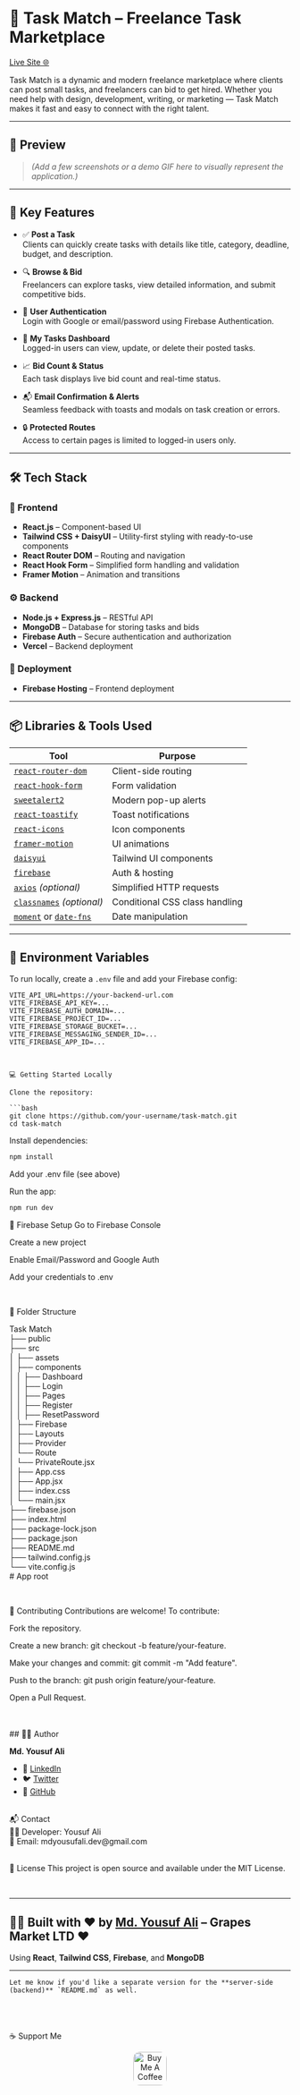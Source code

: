 # 🍇 Task Match – Freelance Task Marketplace

[Live Site 🌐](https://grapes-market.web.app)

Task Match is a dynamic and modern freelance marketplace where clients can post small tasks, and freelancers can bid to get hired. Whether you need help with design, development, writing, or marketing — Task Match makes it fast and easy to connect with the right talent.

---

## 📸 Preview

> *(Add a few screenshots or a demo GIF here to visually represent the application.)*

---

## 🌟 Key Features

- ✅ **Post a Task**  
  Clients can quickly create tasks with details like title, category, deadline, budget, and description.

- 🔍 **Browse & Bid**  
  Freelancers can explore tasks, view detailed information, and submit competitive bids.

- 👤 **User Authentication**  
  Login with Google or email/password using Firebase Authentication.

- 💼 **My Tasks Dashboard**  
  Logged-in users can view, update, or delete their posted tasks.

- 📈 **Bid Count & Status**  
  Each task displays live bid count and real-time status.

- 📬 **Email Confirmation & Alerts**  
  Seamless feedback with toasts and modals on task creation or errors.

- 🔒 **Protected Routes**  
  Access to certain pages is limited to logged-in users only.

---

## 🛠 Tech Stack

### 🔧 Frontend
- **React.js** – Component-based UI
- **Tailwind CSS + DaisyUI** – Utility-first styling with ready-to-use components
- **React Router DOM** – Routing and navigation
- **React Hook Form** – Simplified form handling and validation
- **Framer Motion** – Animation and transitions

### ⚙️ Backend
- **Node.js + Express.js** – RESTful API
- **MongoDB** – Database for storing tasks and bids
- **Firebase Auth** – Secure authentication and authorization
- **Vercel** – Backend deployment

### 🚀 Deployment
- **Firebase Hosting** – Frontend deployment

---

## 📦 Libraries & Tools Used

| Tool | Purpose |
|------|---------|
| [`react-router-dom`](https://www.npmjs.com/package/react-router-dom) | Client-side routing |
| [`react-hook-form`](https://www.npmjs.com/package/react-hook-form) | Form validation |
| [`sweetalert2`](https://www.npmjs.com/package/sweetalert2) | Modern pop-up alerts |
| [`react-toastify`](https://www.npmjs.com/package/react-toastify) | Toast notifications |
| [`react-icons`](https://www.npmjs.com/package/react-icons) | Icon components |
| [`framer-motion`](https://www.npmjs.com/package/framer-motion) | UI animations |
| [`daisyui`](https://www.npmjs.com/package/daisyui) | Tailwind UI components |
| [`firebase`](https://www.npmjs.com/package/firebase) | Auth & hosting |
| [`axios`](https://www.npmjs.com/package/axios) *(optional)* | Simplified HTTP requests |
| [`classnames`](https://www.npmjs.com/package/classnames) *(optional)* | Conditional CSS class handling |
| [`moment`](https://www.npmjs.com/package/moment) or [`date-fns`](https://www.npmjs.com/package/date-fns) | Date manipulation |

---

## 🔐 Environment Variables

To run locally, create a `.env` file and add your Firebase config:

```env
VITE_API_URL=https://your-backend-url.com
VITE_FIREBASE_API_KEY=...
VITE_FIREBASE_AUTH_DOMAIN=...
VITE_FIREBASE_PROJECT_ID=...
VITE_FIREBASE_STORAGE_BUCKET=...
VITE_FIREBASE_MESSAGING_SENDER_ID=...
VITE_FIREBASE_APP_ID=...



💻 Getting Started Locally

Clone the repository:

```bash
git clone https://github.com/your-username/task-match.git
cd task-match
```


Install dependencies:

```bash
npm install
```

Add your .env file (see above)


Run the app:

```bash
npm run dev
```

🔐 Firebase Setup
Go to Firebase Console

Create a new project

Enable Email/Password and Google Auth

Add your credentials to .env

<br/>

📁 Folder Structure

Task Match<br/>
├── public<br/>
├── src<br/>
│   ├── assets<br/>
│   ├── components<br/>
│   │   ├── Dashboard<br/>
│   │   ├── Login<br/>
│   │   ├── Pages<br/>
│   │   ├── Register<br/>
│   │   ├── ResetPassword<br/>
│   ├── Firebase<br/>
│   ├── Layouts<br/>
│   ├── Provider<br/>
│   └── Route<br/>
│       └── PrivateRoute.jsx<br/>
│   ├── App.css<br/>
│   ├── App.jsx<br/>
│   ├── index.css<br/>
│   └── main.jsx<br/>
├── firebase.json<br/>
├── index.html<br/>
├── package-lock.json<br/>
├── package.json<br/>
├── README.md<br/>
├── tailwind.config.js<br/>
└── vite.config.js<br/>
           # App root <br/>


<br/>


🤝 Contributing
Contributions are welcome! To contribute:

Fork the repository.

Create a new branch: git checkout -b feature/your-feature.

Make your changes and commit: git commit -m "Add feature".

Push to the branch: git push origin feature/your-feature.

Open a Pull Request.

<br/>
<br/>
## 🧑‍💻 Author

**Md. Yousuf Ali**

- 🔗 [LinkedIn](https://www.linkedin.com/in/yousufali156/)
- 🐦 [Twitter](https://twitter.com/mdyousufali001)
- 📂 [GitHub](https://github.com/yousufali156)

<br/>
📬 Contact <br/>
👨‍💻 Developer: Yousuf Ali <br/>
📧 Email: mdyousufali.dev@gmail.com <br/>

<br/>

📄 License
This project is open source and available under the MIT License.

<br/>

---

## 👨‍💻 Built with ❤️ by [Md. Yousuf Ali](https://www.linkedin.com/in/yousuf-ali-656744141/) – Grapes Market LTD ❤️  
Using **React**, **Tailwind CSS**, **Firebase**, and **MongoDB**

---
```
Let me know if you'd like a separate version for the **server-side (backend)** `README.md` as well.
```
<br/>
<br/>
<br/>
☕ Support Me
<p align="center"> <a href="https://www.buymeacoffee.com/yousufali156" target="_blank"> <img src="https://cdn.buymeacoffee.com/buttons/v2/default-yellow.png" alt="Buy Me A Coffee" height="60" style="border-radius:12px" /> </a> </p>
